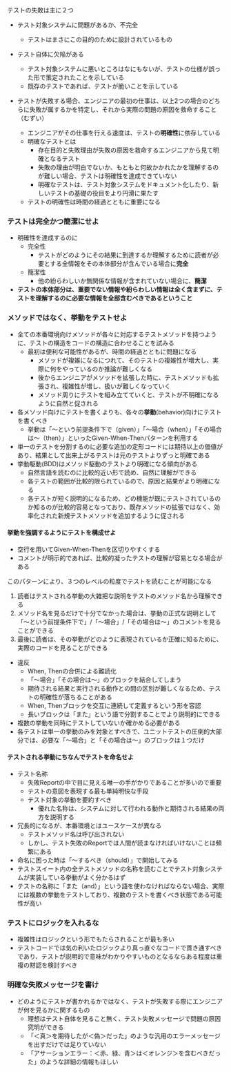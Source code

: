 テストの失敗は主に２つ

- テスト対象システムに問題があるか、不完全
	- テストはまさにこの目的のために設計されているもの
- テスト自体に欠陥がある
	- テスト対象システムに悪いところはなにもないが、テストの仕様が誤った形で策定されたことを示している
	- 既存のテストであれば、テストが脆いことを示している

- テストが失敗する場合、エンジニアの最初の仕事は、以上2つの場合のどちらに失敗が属するかを特定し、それから実際の問題の原因を救命すること（むずい）
	- エンジニアがその仕事を行える速度は、テストの**明確性**に依存している
	- 明確なテストとは
		- 存在目的と失敗理由が失敗の原因を救命するエンジニアから見て明確となるテスト
		- 失敗の理由が明白でないか、もともと何故かかれたかを理解するのが難しい場合、テストは明確性を達成できていない
		- 明確なテストは、テスト対象システムをドキュメント化したり、新しいテストの基礎の役目をより円滑に果たす
	- テストの明確性は時間の経過とともに重要になる

### テストは完全かつ簡潔にせよ

- 明確性を達成するのに
	- 完全性
		- テストがどのようにその結果に到達するか理解するために読者が必要とする全情報をその本体部分が含んでいる場合に**完全**
	- 簡潔性
		- 他の紛らわしいか無関係な情報が含まれていない場合に、**簡潔**
- **テストの本体部分は、重要でない情報や紛らわしい情報は全く含まずに、テストを理解するのに必要な情報を全部含むべきであるということ**

### メソッドではなく、挙動をテストせよ

- 全ての本番環境向けメソッドが各々に対応するテストメソッドを持つように、テストの構造をコードの構造に合わせることを試みる
	- 最初は便利な可能性があるが、時間の経過とともに問題になる
		- メソッドが複雑になるにつれて、そのテストの複雑性が増大し、実際に何をやっているのか推論が難しくなる
		- 後からエンジニアがメソッドを拡張した時に、テストメソッドも拡張され、複雑性が増し、扱いが難しくなっていく
		- メソッド周りにテストを組み立てていくと、テストが不明確になるように自然と促される
- 各メソッド向けにテストを書くよりも、各々の**挙動**(behavior)向けにテストを書くべき
	- 挙動は「〜という前提条件下で（given）」「〜場合（when）」「その場合は〜（then）」といったGiven-When-Thenパターンを利用する
- 単一のテストを分割するのに必要な追加の定形コードには期待以上の価値があり、結果として出来上がるテストは元のテストよりずっと明確である
- 挙動駆動(BDD)はメソッド駆動のテストより明確になる傾向がある
	- 自然言語を読むのに比較的近い形で読め、自然に理解ができる
	- 各テストの範囲が比較的限られているので、原因と結果がより明確になる
	- 各テストが短く説明的になるため、どの機能が既にテストされているのか知るのが比較的容易となっており、既存メソッドの拡張ではなく、効率化された新規テストメソッドを追加するように促される

#### 挙動を強調するようにテストを構成せよ

- 空行を用いてGiven-When-Thenを区切りやすくする
- コメントが明示的であれば、比較的凝ったテストの理解が容易となる場合がある

このパターンにより、３つのレベルの粒度でテストを読むことが可能になる

1. 読者はテストされる挙動の大雑把な説明をテストのメソッド名から理解できる
2. メソッド名を見るだけで十分でなかった場合は、挙動の正式な説明として「〜という前提条件下で」/「〜場合」/「その場合は〜」のコメントを見ることができる
3. 最後に読者は、その挙動がどのように表現されているか正確に知るために、実際のコードを見ることができる

- 違反
	- When, Thenの合併による難読化
	- 「〜場合」「その場合は〜」のブロックを結合してしまう
	- 期待される結果と実行される動作との間の区別が難しくなるため、テストの明確性が落ちることがある
	- When, Thenブロックを交互に連続して定義するという形を容認
	- 長いブロックは「また」という語で分割することでより説明的にできる
- 複数の挙動を同時にテストしていないか確かめる必要がある
- 各テストは単一の挙動のみを対象とすべきで、ユニットテストの圧倒的大部分では、必要な「〜場合」と「その場合は〜」のブロックは１つだけ

#### テストされる挙動にちなんでテストを命名せよ

- テスト名称
	- 失敗Reportの中で目に見える唯一の手がかりであることが多いので重要
	- テストの意図を表現する最も単純明快な手段
	- テスト対象の挙動を要約すべき
		- 優れた名称は、システムに対して行われる動作と期待される結果の両方を説明する
- 冗長的になるが、本番環境とはユースケースが異なる
	- テストメソッド名は呼び出されない
	- しかし、テスト失敗のReportでは人間が読まなければいけないことは頻繁にある
- 命名に困った時は「〜するべき（should）」で開始してみる
- テストスイート内の全テストメソッドの名称を読むことでテスト対象システムが実装している挙動がよく分かるはず
- テストの名称に「また（and）」という語を使わなければならない場合、実際には複数の挙動をテストしており、複数のテストを書くべき状態である可能性が高い

### テストにロジックを入れるな

- 複雑性はロジックという形でもたらされることが最も多い
- テストコードでは気の利いたロジックより真っ直ぐなコードで貫き通すべきであり、テストが説明的で意味がわかりやすいものとなるならある程度は重複の黙認を検討すべき

### 明確な失敗メッセージを書け

- どのようにテストが書かれるかではなく、テストが失敗する際にエンジニアが何を見るかに関するもの
	- 理想はテスト自体を見ること無く、テスト失敗メッセージで問題の原因究明ができる
	- 「＜真＞を期待したが＜偽＞だった」のような汎用のエラーメッセージを出すだけでは足りていない
	- 「アサーションエラー：＜赤、緑、青＞は＜オレンジ＞を含むべきだった」のような詳細の情報もほしい